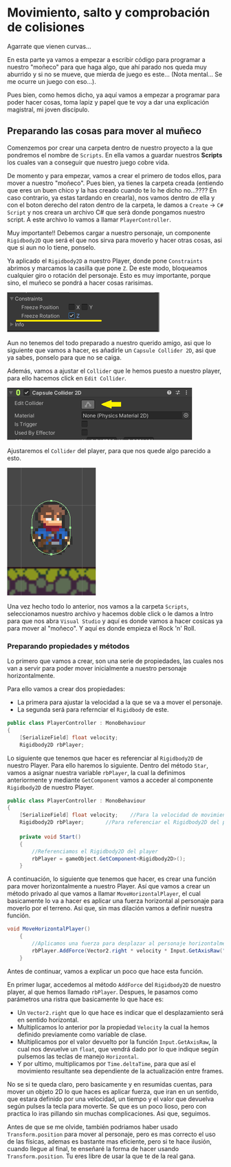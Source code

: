 # Movimiento, salto y comprobación de colisiones

Agarrate que vienen curvas... 

En esta parte ya vamos a empezar a escribir código para programar a nuestro "moñeco" para que haga algo, que ahí parado nos queda muy aburrido y si no se mueve, que mierda de juego es este... (Nota mental... Se me ocurre un juego con eso...).

Pues bien, como hemos dicho, ya aquí vamos a empezar a programar para poder hacer cosas, toma lapiz y papel que te voy a dar una explicación magistral, mi joven discípulo.

## Preparando las cosas para mover al muñeco

Comenzemos por crear una carpeta dentro de nuestro proyecto a la que pondremos el nombre de `Scripts`. En ella vamos a guardar nuestros __Scripts__ los cuales van a conseguir que nuestro juego cobre vida. 

De momento y para empezar, vamos a crear el primero de todos ellos, para mover a nuestro "moñeco". Pues bien, ya tienes la carpeta creada (entiendo que eres un buen chico y la has creado cuando te lo he dicho no...???? En caso contrario, ya estas tardando en crearla), nos vamos dentro de ella y con el boton derecho del raton dentro de la carpeta, le damos a `Create` -> `C# Script` y nos creara un archivo C# que serà donde pongamos nuestro script. A este archivo lo vamos a llamar `PlayerController`. 

Muy importante!! Debemos cargar a nuestro personaje, un componente `Rigidbody2D` que será el que nos sirva para moverlo y hacer otras cosas, asi que si aun no lo tiene, ponselo.

Ya aplicado el `Rigidbody2D` a nuestro Player, donde pone `Constraints` abrimos y marcamos la casilla que pone `Z`. De este modo, bloqueamos cualquier giro o rotación del personaje. Esto es muy importante, porque sino, el muñeco se pondrá a hacer cosas rarisimas.

![Freeze Rotation](imgWiki/11_FreezeRotation.png)

Aun no tenemos del todo preparado a nuestro querido amigo, asi que lo siguiente que vamos a hacer, es añadirle un `Capsule Collider 2D`, asi que ya sabes, ponselo para que no se caiga.

Además, vamos a ajustar el `Collider` que le hemos puesto a nuestro player, para ello hacemos click en `Edit Collider`.

![EditCollider](imgWiki/11_EditCollider.png)

Ajustaremos el `Collider` del player, para que nos quede algo parecido a esto.

![PlayerCollider](imgWiki/11_PlayerCollider.png)

Una vez hecho todo lo anterior, nos vamos a la carpeta `Scripts`, seleccionamos nuestro archivo y hacemos doble click o le damos a Intro para que nos abra `Visual Studio` y aquí es donde vamos a hacer cosicas ya para mover al "moñeco". Y aquí es donde empieza el Rock 'n' Roll.

### Preparando propiedades y métodos

Lo primero que vamos a crear, son una serie de propiedades, las cuales nos van a servir para poder mover inicialmente a nuestro personaje horizontalmente.

Para ello vamos a crear dos propiedades:

 - La primera para ajustar la velocidad a la que se va a mover el personaje.
 - La segunda será para refernciar el `Rigidbody` de este.

```c#
public class PlayerController : MonoBehaviour
{
    [SerializeField] float velocity;
    Rigidbody2D rbPlayer;

```

Lo siguiente que tenemos que hacer es referenciar al `Rigidbody2D` de nuestro Player. Para ello haremos lo siguiente. Dentro del método `Star`, vamos a asignar nuestra variable `rbPlayer`, la cual la definimos anteriormente y mediante `GetComponent` vamos a acceder al componente `Rigidbody2D` de nuestro Player.

```c#
public class PlayerController : MonoBehaviour
{
    [SerializeField] float velocity;	//Para la velocidad de movimiento horizontal
    Rigidbody2D rbPlayer;		//Para referenciar el Rigidbody2D del player

	private void Start()
    {
    	//Referenciamos el Rigidbody2D del player
        rbPlayer = gameObject.GetComponent<Rigidbody2D>();
    }
```

A continuación, lo siguiente que tenemos que hacer, es crear una función para mover horizontalmente a nuestro Player. Así que vamos a crear un método privado al que vamos a llamar `MoveHorizontalPlayer`, el cual basicamente lo va a hacer es aplicar una fuerza horizontal al personaje para moverlo por el terreno. Asi que, sin mas dilación vamos a definir nuestra función.

```c#
void MoveHorizontalPlayer()
    {
        //Aplicamos una fuerza para desplazar al personaje horizontalmente
        rbPlayer.AddForce(Vector2.right * velocity * Input.GetAxisRaw("Horizontal") * Time.deltaTime);
    }
```

Antes de continuar, vamos a explicar un poco que hace esta función.

En primer lugar, accedemos al método `AddForce` del `Rigidbody2D` de nuestro player, al que hemos llamado `rbPlayer`. Despues, le pasamos como parámetros una ristra que basicamente lo que hace es:

 - Un `Vector2.right` que lo que hace es indicar que el desplazamiento será en sentido horizontal.
 - Multiplicamos lo anterior por la propiedad `Velocity` la cual la hemos definido previamente como variable de clase.
 - Multiplicamos por el valor devuelto por la función `Input.GetAxisRaw`, la cual nos devuelve un `float`, que vendrá dado por lo que indique según pulsemos las teclas de manejo `Horizontal`.
 - Y por ultimo, multiplicamos por `Time.deltaTime`, para que así el movimiento resultante sea dependiente de la actualización entre frames.

No se si te queda claro, pero basicamente y en resumidas cuentas, para mover un objeto 2D lo que haces es aplicar fuerza, que iran en un sentido, que estara definido por una velocidad, un tiempo y el valor que devuelva según pulses la tecla para moverte. Se que es un poco lioso, pero con practica lo iras pillando sin muchas complicaciones. Asi que, seguimos.

Antes de que se me olvide, también podriamos haber usado `Transform.position` para mover al personaje, pero es mas correcto el uso de las físicas, ademas es bastante mas eficiente, pero si te hace ilusión, cuando llegue al final, te enseñaré la forma de hacer usando `Transform.position`. Tu eres libre de usar la que te de la real gana.

